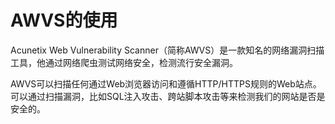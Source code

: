# AWVS的使用

Acunetix Web Vulnerability Scanner（简称AWVS）是一款知名的网络漏洞扫描工具，他通过网络爬虫测试网络安全，检测流行安全漏洞。

AWVS可以扫描任何通过Web浏览器访问和遵循HTTP/HTTPS规则的Web站点。可以通过扫描漏洞，比如SQL注入攻击、跨站脚本攻击等来检测我们的网站是否是安全的。